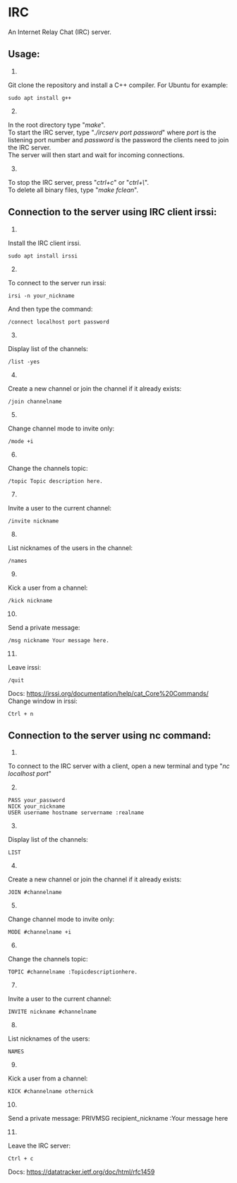 # IRC
An Internet Relay Chat (IRC) server.

## Usage:

1.
Git clone the repository and install a C++ compiler.
For Ubuntu for example:
```
sudo apt install g++
```

2.
In the root directory type "*make*".<br>
To start the IRC server, type "*./ircserv port password*" where *port* is the listening port number and *password* is the password the clients need to join the IRC server.<br>
The server will then start and wait for incoming connections.<br>

3.
To stop the IRC server, press "*ctrl+c*" or "*ctrl+\\*".<br>
To delete all binary files, type "*make fclean*".<br>


## Connection to the server using IRC client irssi:

1.
Install the IRC client irssi.<br>
```
sudo apt install irssi
```

2.
To connect to the server run irssi:
```
irsi -n your_nickname
```
And then type the command:
```
/connect localhost port password
```

3.
Display list of the channels:
```
/list -yes
```

4.
Create a new channel or join the channel if it already exists:
```
/join channelname
```

5.
Change channel mode to invite only:
```
/mode +i
```

6.
Change the channels topic:
```
/topic Topic description here.
```

7.
Invite a user to the current channel:
```
/invite nickname
```

8.
List nicknames of the users in the channel:
```
/names
```

9.
Kick a user from a channel:
```
/kick nickname
```

10.
Send a private message:
```
/msg nickname Your message here.
```

11.
Leave irssi:
```
/quit
```

Docs:
https://irssi.org/documentation/help/cat_Core%20Commands/<br>
Change window in irssi:
```
Ctrl + n
```


## Connection to the server using nc command:

1.
To connect to the IRC server with a client, open a new terminal and type "*nc localhost port*"<br>

2.
```
PASS your_password
NICK your_nickname
USER username hostname servername :realname
```

3.
Display list of the channels:
```
LIST
```

4.
Create a new channel or join the channel if it already exists:
```
JOIN #channelname
```

5.
Change channel mode to invite only:
```
MODE #channelname +i
```

6.
Change the channels topic:
```
TOPIC #channelname :Topicdescriptionhere.
```

7.
Invite a user to the current channel:
```
INVITE nickname #channelname
```

8.
List nicknames of the users:
```
NAMES
```

9.
Kick a user from a channel:
```
KICK #channelname othernick
```

10.
Send a private message:
PRIVMSG recipient_nickname :Your message here

11.
Leave the IRC server:
```
Ctrl + c
```

Docs:
https://datatracker.ietf.org/doc/html/rfc1459<br>
